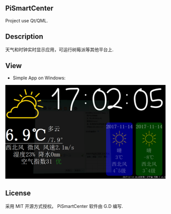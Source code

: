 ## PiSmartCenter

Project use Qt/QML.

## Description

天气和时钟实时显示应用，可运行树莓派等其他平台上.

## View

* Simple App on Windows:

![image](https://github.com/to9/PiSmartCenter/blob/master/images/PiSmartCenter.png)

## License

采用 MIT 开源方式授权。 PiSmartCenter 软件由 G.D 编写.
